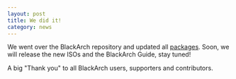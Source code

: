 ```yaml
---
layout: post
title: We did it!
category: news
---
```


We went over the BlackArch repository and updated all [packages](https://www.blackarch.org/packages.html). Soon, we will release the new ISOs and the BlackArch Guide, stay tuned!

A big "Thank you" to all BlackArch users, supporters and contributors.